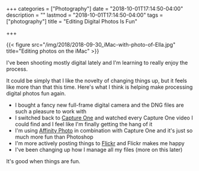 +++
categories = ["Photography"]
date = "2018-10-01T17:14:50-04:00"
description = ""
lastmod = "2018-10-01T17:14:50-04:00"
tags = ["photography"]
title = "Editing Digital Photos Is Fun"

+++

{{< figure src="/img/2018/2018-09-30_iMac-with-photo-of-Ella.jpg" title="Editing photos on the iMac" >}}

I've been shooting mostly digital lately and I'm learning to really enjoy the process.

It could be simply that I like the novelty of changing things up, but it feels like more than that this time. Here's what I think is helping make processing digital photos fun again.

- I bought a fancy new full-frame digital camera and the DNG files are such a pleasure to work with
- I switched back to [Capture One](https://www.phaseone.com/en/Capture-One.aspx) and watched every Capture One video I could find and I feel like I'm finally getting the hang of it
- I'm using [Affinity Photo](https://affinity.serif.com/en-gb/photo/) in combination with Capture One and it's just so much more fun than Photoshop
- I'm more actively posting things to [Flickr](https://www.flickr.com/photos/jbaty) and Flickr makes me happy
- I've been changing up how I manage all my files (more on this later)

It's good when things are fun.